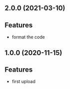 ## 2.0.0 (2021-03-10)

## Features

- format the code

## 1.0.0 (2020-11-15)

## Features

- first upload